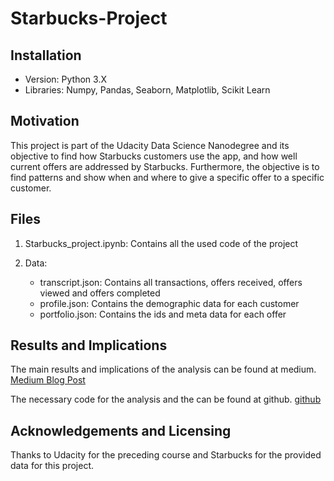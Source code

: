 # Starbucks-Project
## Installation

- Version: Python 3.X
- Libraries: Numpy, Pandas, Seaborn, Matplotlib, Scikit Learn

## Motivation
This project is part of the Udacity Data Science Nanodegree and its objective to find how Starbucks customers use the app,
and how well current offers are addressed by Starbucks. Furthermore, the objective is to find patterns and show when and
where to give a specific offer to a specific customer.

## Files
1. Starbucks_project.ipynb: Contains all the used code of the project
2. Data:
   
    - transcript.json: Contains all transactions, offers received, offers viewed and offers completed
    - profile.json: Contains the demographic data for each customer
    - portfolio.json: Contains the ids and meta data for each offer
    
## Results and Implications
The main results and implications of the analysis can be found at medium.
[Medium Blog Post](https://nille30.medium.com/analyzing-starbucks-promotion-offers-with-a-data-science-approach-a709edbb7bf)

The necessary code for the analysis and the can be found at github.
[github](https://github.com/Nille30/Starbucks-Project/blob/main/Starbucks_project.ipynb)

## Acknowledgements and Licensing
Thanks to Udacity for the preceding course and Starbucks for the provided data for this project.